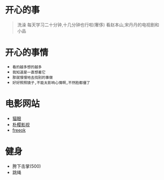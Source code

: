 
# 开心的事
> 洗澡
> 每天学习二十分钟,十几分钟也行啦(奢侈)
> 看赵本山,宋丹丹的电视剧和小品

# 开心的事情
- `看的越多想的越多`
- `我知道是一直想着它`
- `那就慢慢地去找别的事做`
- `好好照照镜子,不能太影响心情啊,不然脸都僵了`

# 电影网站
- [猫眼](https://www.maoyan.com/)
- [朴樱影视](https://www.pyys.top/)
- [freeok](https://freeok.vip)

# 健身
- 胯下击掌(500)
- 跳绳


